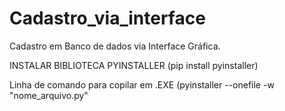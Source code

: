 # Cadastro_via_interface
Cadastro em Banco de dados via Interface Gráfica.

INSTALAR BIBLIOTECA PYINSTALLER (pip install pyinstaller)

Linha de comando para copilar em .EXE (pyinstaller --onefile -w "nome_arquivo.py"
